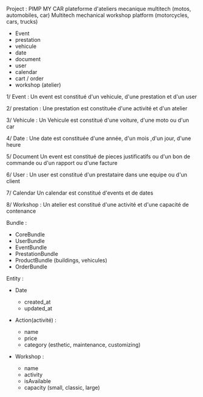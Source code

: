 Project : PIMP MY CAR
	plateforme d'ateliers mecanique multitech (motos, automobiles, car) 
	Multitech mechanical workshop platform (motorcycles, cars, trucks)	

- Event
- prestation
- vehicule
- date
- document
- user
- calendar
- cart / order
- workshop (atelier)

1/ Event : 
Un event est constitué d'un vehicule, d'une prestation et d'un user

2/ prestation :
Une prestation est constituée d'une activité et d'un atelier

3/ Vehicule : 
Un Vehicule est constitué d'une voiture, d'une moto ou d'un car

4/ Date : 
Une date est constituée d'une année, d'un mois ,d'un jour, d'une heure

5/ Document
Un event est constitué de pieces justificatifs ou d'un bon de commande ou d'un rapport ou d'une facture 

6/ User : 
Un user est constitué d'un prestataire dans une equipe ou d'un client

7/ Calendar
Un calendar est constitué d'events et de dates

8/ Workshop :
Un atelier est constitué d'une activité et d'une capacité de contenance


Bundle : 
- CoreBundle
- UserBundle
- EventBundle
- PrestationBundle
- ProductBundle (buildings, vehicules)
- OrderBundle



Entity : 
- Date
    - created_at
    - updated_at
    
- Action(activité) : 
    - name
    - price
    - category (esthetic, maintenance, customizing)
    
- Workshop :
    - name
    - activity
    - isAvailable 
    - capacity (small, classic, large)
